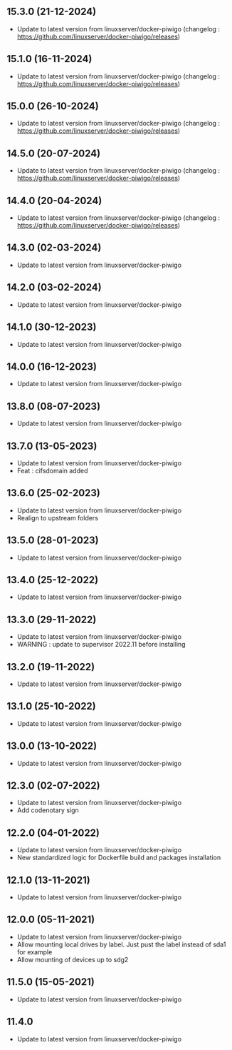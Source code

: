 
## 15.3.0 (21-12-2024)
- Update to latest version from linuxserver/docker-piwigo (changelog : https://github.com/linuxserver/docker-piwigo/releases)

## 15.1.0 (16-11-2024)
- Update to latest version from linuxserver/docker-piwigo (changelog : https://github.com/linuxserver/docker-piwigo/releases)

## 15.0.0 (26-10-2024)
- Update to latest version from linuxserver/docker-piwigo (changelog : https://github.com/linuxserver/docker-piwigo/releases)

## 14.5.0 (20-07-2024)
- Update to latest version from linuxserver/docker-piwigo (changelog : https://github.com/linuxserver/docker-piwigo/releases)

## 14.4.0 (20-04-2024)
- Update to latest version from linuxserver/docker-piwigo (changelog : https://github.com/linuxserver/docker-piwigo/releases)

## 14.3.0 (02-03-2024)

- Update to latest version from linuxserver/docker-piwigo

## 14.2.0 (03-02-2024)

- Update to latest version from linuxserver/docker-piwigo

## 14.1.0 (30-12-2023)

- Update to latest version from linuxserver/docker-piwigo

## 14.0.0 (16-12-2023)

- Update to latest version from linuxserver/docker-piwigo

## 13.8.0 (08-07-2023)

- Update to latest version from linuxserver/docker-piwigo

## 13.7.0 (13-05-2023)

- Update to latest version from linuxserver/docker-piwigo
- Feat : cifsdomain added

## 13.6.0 (25-02-2023)

- Update to latest version from linuxserver/docker-piwigo
- Realign to upstream folders

## 13.5.0 (28-01-2023)

- Update to latest version from linuxserver/docker-piwigo

## 13.4.0 (25-12-2022)

- Update to latest version from linuxserver/docker-piwigo

## 13.3.0 (29-11-2022)

- Update to latest version from linuxserver/docker-piwigo
- WARNING : update to supervisor 2022.11 before installing

## 13.2.0 (19-11-2022)

- Update to latest version from linuxserver/docker-piwigo

## 13.1.0 (25-10-2022)

- Update to latest version from linuxserver/docker-piwigo

## 13.0.0 (13-10-2022)

- Update to latest version from linuxserver/docker-piwigo

## 12.3.0 (02-07-2022)

- Update to latest version from linuxserver/docker-piwigo
- Add codenotary sign

## 12.2.0 (04-01-2022)

- Update to latest version from linuxserver/docker-piwigo
- New standardized logic for Dockerfile build and packages installation

## 12.1.0 (13-11-2021)

- Update to latest version from linuxserver/docker-piwigo

## 12.0.0 (05-11-2021)

- Update to latest version from linuxserver/docker-piwigo
- Allow mounting local drives by label. Just pust the label instead of sda1 for example
- Allow mounting of devices up to sdg2

## 11.5.0 (15-05-2021)

- Update to latest version from linuxserver/docker-piwigo

## 11.4.0

- Update to latest version from linuxserver/docker-piwigo
